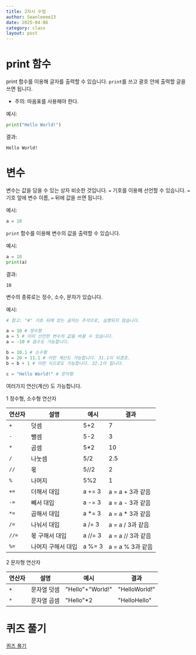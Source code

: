 ```yaml
---
title: 2차시 수업
author: Seanleeee13
date: 2025-04-06
category: class
layout: post
---
```


# print 함수

print 함수를 이용해 글자를 출력할 수 있습니다.
`print`를 쓰고 괄호 안에 출력할 글을 쓰면 됩니다.
- 주의: 따옴표를 사용해야 한다.

예시:
```python
print("Hello World!")
```
결과:
```
Hello World!
```

# 변수

변수는 값을 담을 수 있는 상자 비슷한 것입니다.
`=` 기호를 이용해 선언할 수 있습니다.
`=` 기호 앞에 변수 이름, `=` 뒤에 값을 쓰면 됩니다.

예시:
```python
a = 10
```

`print` 함수를 이용해 변수의 값을 출력할 수 있습니다.

예시:
```python
a = 10
print(a)
```
결과:
```
10
```

변수의 종류로는 정수, 소수, 문자가 있습니다.

예시:
```python
# 참고: "#" 기호 뒤에 있는 글자는 주석으로, 실행되지 않습니다.

a = 10 # 정수형
a = 5 # 이미 선언한 변수의 값을 바꿀 수 있습니다.
a = -10 # 음수도 가능합니다.

b = 10.1 # 소수형
b = 20 + 11.1 # 이런 계산도 가능합니다. 31.1이 되겠죠.
b = b + 1 # 이런 식으로도 가능합니다. 32.1이 됩니다.

c = "Hello World!" # 문자형
```

여러가지 연산(계산) 도 가능합니다.

1 정수형, 소수형 연산자

|연산자|설명|예시|결과|
|---|--|--|--|
|`+`|덧셈|5+2|7|
|`-`|뺄셈|5-2|3|
|`*`|곱셈|5*2|10|
|`/`|나눗셈|5/2|2.5|
|`//`|몫|5//2|2|
|`%`|나머지|5%2|1|
|`+=`|더해서 대입|a += 3|a = a + 3과 같음|
|`-=`|빼서 대입|a -= 3|a = a - 3과 같음|
|`*=`|곱해서 대입|a *= 3|a = a * 3과 같음|
|`/=`|나눠서 대입|a /= 3|a = a / 3과 같음|
|`//=`|몫 구해서 대입|a //= 3|a = a // 3과 같음|
|`%=`|나머지 구해서 대입|a %= 3|a = a % 3과 같음|

2 문자형 연산자

|연산자|설명|예시|결과|
|---|--|--|--|
|`+`|문자열 덧셈|"Hello"+"World!"|"HelloWorld!"|
|`*`|문자열 곱셈|"Hello"*2|"HelloHello"|

# 퀴즈 풀기

[퀴즈 풀기](https://docs.google.com/forms/d/e/1FAIpQLSf3JOCdEk4vlBYJB1frE58EayixojR-XZg6wxwoxKcEBln1sA/viewform?usp=preview)
